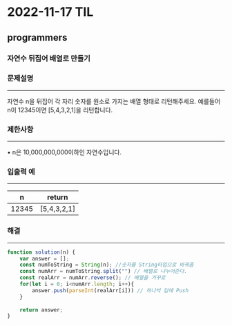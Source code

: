 # 2022-11-17 TIL

## programmers

### 자연수 뒤집어 배열로 만들기

### 문제설명

---

자연수 n을 뒤집어 각 자리 숫자를 원소로 가지는 배열 형태로 리턴해주세요. 예를들어 n이 12345이면 [5,4,3,2,1]을 리턴합니다.

### 제한사항

---

• n은 10,000,000,000이하인 자연수입니다.

### 입출력 예

---

| n | return |
| --- | --- |
| 12345 | [5,4,3,2,1] |

### 해결

---

```jsx
function solution(n) {
    var answer = [];
    const numToString = String(n); //숫자를 String타입으로 바꿔줌
    const numArr = numToString.split("") // 배열로 나누어준다.
    const realArr = numArr.reverse(); // 배열을 거꾸로 
    for(let i = 0; i<numArr.length; i++){
        answer.push(parseInt(realArr[i])) // 하나씩 답에 Push
    }
    
    return answer;
}
```